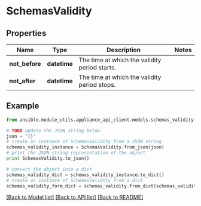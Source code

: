 # SchemasValidity


## Properties
Name | Type | Description | Notes
------------ | ------------- | ------------- | -------------
**not_before** | **datetime** | The time at which the validity period starts. | 
**not_after** | **datetime** | The time at which the validity period stops. | 

## Example

```python
from ansible.module_utils.appliance_api_client.models.schemas_validity import SchemasValidity

# TODO update the JSON string below
json = "{}"
# create an instance of SchemasValidity from a JSON string
schemas_validity_instance = SchemasValidity.from_json(json)
# print the JSON string representation of the object
print SchemasValidity.to_json()

# convert the object into a dict
schemas_validity_dict = schemas_validity_instance.to_dict()
# create an instance of SchemasValidity from a dict
schemas_validity_form_dict = schemas_validity.from_dict(schemas_validity_dict)
```
[[Back to Model list]](../README.md#documentation-for-models) [[Back to API list]](../README.md#documentation-for-api-endpoints) [[Back to README]](../README.md)



